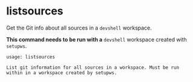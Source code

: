 # listsources

Get the Git info about all sources in a `devshell` workspace.

**This command needs to be run with a** `devshell` workspace created with `setupws`.

```
usage: listsources

List git information for all sources in a workspace. Must be run 
within in a workspace created by setupws.
```


